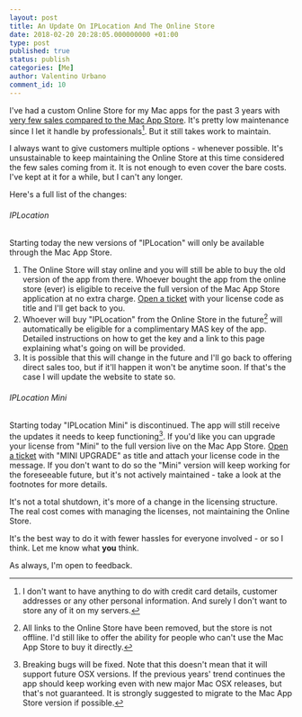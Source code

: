 ```yaml
---
layout: post
title: An Update On IPLocation And The Online Store
date: 2018-02-20 20:28:05.000000000 +01:00
type: post
published: true
status: publish
categories: [Me]
author: Valentino Urbano 
comment_id: 10
---
```


I've had a custom Online Store for my Mac apps for the past 3 years with [very few sales compared to the Mac App Store][0]. It's pretty low maintenance since I let it handle by professionals[^1]. But it still takes work to maintain. 

I always want to give customers multiple options - whenever possible. It's unsustainable to keep maintaining the Online Store at this time considered the few sales coming from it. It is not enough to even cover the bare costs. I've kept at it for a while, but I can't any longer.


Here's a full list of the changes:

###### IPLocation

Starting today the new versions of "IPLocation" will only be available through the Mac App Store. 


1. The Online Store will stay online and you will still be able to buy the old version of the app from there. Whoever bought the app from the online store (ever) is eligible to receive the full version of the Mac App Store application at no extra charge. [Open a ticket](/support) with your license code as title and I'll get back to you. 
2. Whoever will buy "IPLocation" from the Online Store in the future[^2] will automatically be eligible for a complimentary MAS key of the app. Detailed instructions on how to get the key and a link to this page explaining what's going on will be provided.
3. It is possible that this will change in the future and I'll go back to offering direct sales too, but if it'll happen it won't be anytime soon. If that's the case I will update the website to state so.

###### IPLocation Mini

Starting today "IPLocation Mini" is discontinued. The app will still receive the updates it needs to keep functioning[^3]. If you'd like you can upgrade your license from "Mini" to the full version live on the Mac App Store. [Open a ticket](/support) with "MINI UPGRADE" as title and attach your license code in the message. If you don't want to do so the "Mini" version will keep working for the foreseeable future, but it's not actively maintained - take a look at the footnotes for more details. 

It's not a total shutdown, it's more of a change in the licensing structure. The real cost comes with managing the licenses, not maintaining the Online Store.

It's the best way to do it with fewer hassles for everyone involved - or so I think. Let me know what **you** think. 

As always, I'm open to feedback.

[0]: /
<!-- post_url The Days Of Indipendent iOS Development Are Over -->


[^1]:  I don't want to have anything to do with credit card details, customer addresses or any other personal information. And surely I don't want to store any of it on my servers. 
[^2]: All links to the Online Store have been removed, but the store is not offline. I'd still like to offer the ability for people who can't use the Mac App Store to buy it directly.
[^3]: Breaking bugs will be fixed. Note that this doesn't mean that it will support future OSX versions. If the previous years' trend continues the app should keep working even with new major Mac OSX releases, but that's not guaranteed. It is strongly suggested to migrate to the Mac App Store version if possible.